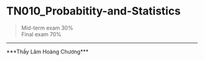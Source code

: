 # TN010_Probabitity-and-Statistics 

> Mid-term exam 30%<br>
> Final exam 70%
<hr>
***Thầy Lâm Hoàng Chương***
